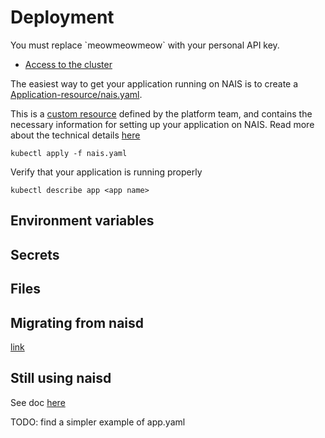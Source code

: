 # Deployment


<aside class="notice">
You must replace `meowmeowmeow` with your personal API key.
</aside>



- [Access to the cluster](../security/operational_access.md)

The easiest way to get your application running on NAIS is to create a [Application-resource/nais.yaml](https://github.com/nais/naiserator/blob/master/examples/app.yaml).

This is a [custom resource](https://kubernetes.io/docs/tasks/access-kubernetes-api/custom-resources/custom-resource-definitions/) defined by the platform team, and contains the necessary information for setting up your application on NAIS. Read more about the technical details [here](https://github.com/nais/naiserator)
 

```
kubectl apply -f nais.yaml
```

Verify that your application is running properly

```
kubectl describe app <app name>
```

## Environment variables

## Secrets

## Files


## Migrating from naisd

[link](migrating_from_naisd.md)

## Still using naisd

See doc [here](naisd.md)


TODO: find a simpler example of app.yaml
